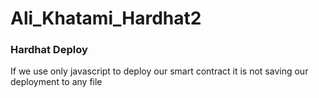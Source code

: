 # Ali_Khatami_Hardhat2

### Hardhat Deploy

If we use only javascript to deploy our smart contract it is not saving our deployment to any file <br>
